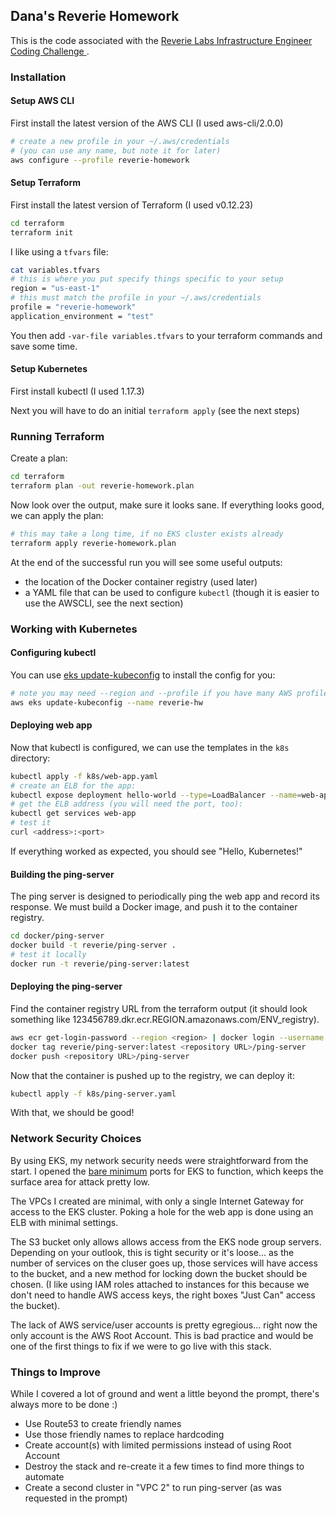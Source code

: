 ## Dana's Reverie Homework

This is the code associated with the [Reverie Labs Infrastructure Engineer Coding Challenge
](https://docs.google.com/document/d/1vDSAmYqN1vCqNFWLdVUkOufRYRE97uT59Lgx-sP1xy4/edit?usp=sharing).

### Installation
#### Setup AWS CLI

First install the latest version of the AWS CLI
(I used aws-cli/2.0.0)

```bash
# create a new profile in your ~/.aws/credentials
# (you can use any name, but note it for later)
aws configure --profile reverie-homework
```

#### Setup Terraform

First install the latest version of Terraform
(I used v0.12.23)

```bash
cd terraform
terraform init
```

I like using a `tfvars` file:
```bash
cat variables.tfvars
# this is where you put specify things specific to your setup
region = "us-east-1"
# this must match the profile in your ~/.aws/credentials
profile = "reverie-homework"
application_environment = "test"
```

You then add `-var-file variables.tfvars` to your terraform commands and save some time.

#### Setup Kubernetes

First install kubectl
(I used 1.17.3)

Next you will have to do an initial `terraform apply` (see the next steps)


### Running Terraform

Create a plan:

```bash
cd terraform
terraform plan -out reverie-homework.plan
```

Now look over the output, make sure it looks sane.
If everything looks good, we can apply the plan:

```bash
# this may take a long time, if no EKS cluster exists already
terraform apply reverie-homework.plan
```

At the end of the successful run you will see some useful outputs:
* the location of the Docker container registry (used later)
* a YAML file that can be used to configure `kubectl` (though it is easier to use the AWSCLI, see the next section)


### Working with Kubernetes

#### Configuring kubectl

You can use [eks update-kubeconfig](https://docs.aws.amazon.com/cli/latest/reference/eks/update-kubeconfig.html) to install the config for you:

```bash
# note you may need --region and --profile if you have many AWS profiles
aws eks update-kubeconfig --name reverie-hw
```

#### Deploying web app

Now that kubectl is configured, we can use the templates in the `k8s` directory:

```bash
kubectl apply -f k8s/web-app.yaml
# create an ELB for the app:
kubectl expose deployment hello-world --type=LoadBalancer --name=web-app
# get the ELB address (you will need the port, too):
kubectl get services web-app
# test it
curl <address>:<port>
```
If everything worked as expected, you should see "Hello, Kubernetes!"


#### Building the ping-server

The ping server is designed to periodically ping the web app and record its response.
We must build a Docker image, and push it to the container registry.

```bash
cd docker/ping-server
docker build -t reverie/ping-server .
# test it locally
docker run -t reverie/ping-server:latest
```

#### Deploying the ping-server

Find the container registry URL from the terraform output (it should look something like 123456789.dkr.ecr.REGION.amazonaws.com/ENV_registry).

```bash
aws ecr get-login-password --region <region> | docker login --username AWS --password-stdin <repository URL>
docker tag reverie/ping-server:latest <repository URL>/ping-server
docker push <repository URL>/ping-server
```

Now that the container is pushed up to the registry, we can deploy it:

```bash
kubectl apply -f k8s/ping-server.yaml
```

With that, we should be good!


### Network Security Choices

By using EKS, my network security needs were straightforward from the start.
I opened the [bare minimum](https://docs.aws.amazon.com/eks/latest/userguide/sec-group-reqs.html) ports for EKS to function, which keeps the surface area for attack pretty low.

The VPCs I created are minimal, with only a single Internet Gateway for access to the EKS cluster.
Poking a hole for the web app is done using an ELB with minimal settings.

The S3 bucket only allows allows access from the EKS node group servers.
Depending on your outlook, this is tight security or it's loose... as the number of services on the cluser goes up, those services will have access to the bucket, and a new method for locking down the bucket should be chosen.
(I like using IAM roles attached to instances for this because we don't need to handle AWS access keys, the right boxes "Just Can" access the bucket).

The lack of AWS service/user accounts is pretty egregious... right now the only account is the AWS Root Account.
This is bad practice and would be one of the first things to fix if we were to go live with this stack.


### Things to Improve

While I covered a lot of ground and went a little beyond the prompt, there's always more to be done :)

* Use Route53 to create friendly names
* Use those friendly names to replace hardcoding
* Create account(s) with limited permissions instead of using Root Account
* Destroy the stack and re-create it a few times to find more things to automate
* Create a second cluster in "VPC 2" to run ping-server (as was requested in the prompt)

